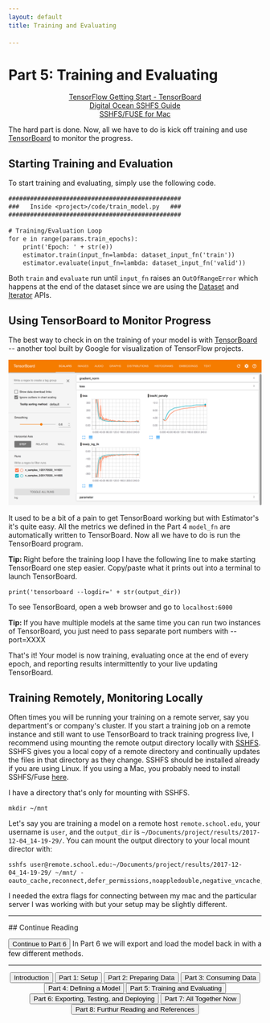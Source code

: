 ```yaml
---
layout: default
title: Training and Evaluating

---
```


# Part 5: Training and Evaluating

<div style="text-align: center">
	<a href="https://www.tensorflow.org/get_started/summaries_and_tensorboard" target="_blank">TensorFlow Getting Start - TensorBoard</a><br>
	<a href="https://www.digitalocean.com/community/tutorials/how-to-use-sshfs-to-mount-remote-file-systems-over-ssh" target="_blank">Digital Ocean SSHFS Guide</a><br>
	<a href="https://osxfuse.github.io/" target="_blank">SSHFS/FUSE for Mac</a><br>
</div>

The hard part is done.  Now, all we have to do is kick off training and use <a href="https://www.tensorflow.org/get_started/summaries_and_tensorboard" target="_blank">TensorBoard</a> to monitor the progress.

## Starting Training and Evaluation

To start training and evaluating, simply use the following code.

```
################################################
###   Inside <project>/code/train_model.py   ###
################################################

# Training/Evaluation Loop
for e in range(params.train_epochs):
    print('Epoch: ' + str(e))
    estimator.train(input_fn=lambda: dataset_input_fn('train'))
    estimator.evaluate(input_fn=lambda: dataset_input_fn('valid'))
```

Both ```train``` and ```evaluate``` run until ```input_fn``` raises an ```OutOfRangeError``` which happens at the end of the dataset since we are using the <a href="https://www.tensorflow.org/api_docs/python/tf/data/Dataset" target="_blank">Dataset</a> and <a href="https://www.tensorflow.org/api_docs/python/tf/data/Iterator" target="_blank">Iterator</a> APIs.

## Using TensorBoard to Monitor Progress

The best way to check in on the training of your model is with <a href="https://www.tensorflow.org/get_started/summaries_and_tensorboard" target="_blank">TensorBoard</a> -- another tool built by Google for visualization of TensorFlow projects.

![TensorBoard](images/tensorboard_edward.png)

It used to be a bit of a pain to get TensorBoard working but with Estimator's it's quite easy.  All the metrics we defined in the Part 4 ```model_fn``` are automatically written to TensorBoard.  Now all we have to do is run the TensorBoard program.

<span class="protip"><b>Tip: </b>Right before the training loop I have the following line to make starting TensorBoard one step easier.  Copy/paste what it prints out into a terminal to launch TensorBoard.</span>
```
print('tensorboard --logdir=' + str(output_dir))
```

To see TensorBoard, open a web browser and go to ```localhost:6000```

<span class="protip"><b>Tip: </b>If you have multiple models at the same time you can run two instances of TensorBoard, you just need to pass separate port numbers with \-\-port=XXXX</span>

That's it!  Your model is now training, evaluating once at the end of every epoch, and reporting results intermittently to your live updating TensorBoard.

## Training Remotely, Monitoring Locally
Often times you will be running your training on a remote server, say you department's or company's cluster.  If you start a training job on a remote instance and still want to use TensorBoard to track training progress live, I recommend using mounting the remote output directory locally with <a href="https://en.wikipedia.org/wiki/SSHFS" target="_blank">SSHFS</a>.  SSHFS gives you a local copy of a remote directory and continually updates the files in that directory as they change.  SSHFS should be installed already if you are using Linux.  If you using a Mac, you probably need to install SSHFS/Fuse <a href="https://osxfuse.github.io/" target="_blank">here</a>.

I have a directory that's only for mounting with SSHFS.
```
mkdir ~/mnt
```

Let's say you are training a model on a remote host ```remote.school.edu```, your username is ```user```, and the ```output_dir``` is ```~/Documents/project/results/2017-12-04_14-19-29/```.  You can mount the output directory to your local mount director with:

```
sshfs user@remote.school.edu:~/Documents/project/results/2017-12-04_14-19-29/ ~/mnt/ -oauto_cache,reconnect,defer_permissions,noappledouble,negative_vncache,volname=MySSHFSMount
```

I needed the extra flags for connecting between my mac and the particular server I was working with but your setup may be slightly different.

<hr>
## Continue Reading

<button onclick="location.href='export'" class='continue-links'>Continue to Part 6</button>
In Part 6 we will export and load the model back in with a few different methods.

<hr>
<div style="text-align: center;">
    <button onclick="location.href='introduction'" class='continue-links'>Introduction</button>
    <button onclick="location.href='setup'" class='continue-links'>Part 1: Setup</button>
    <button onclick="location.href='dataprep'" class='continue-links'>Part 2: Preparing Data</button>
    <button onclick="location.href='dataload'" class='continue-links'>Part 3: Consuming Data</button>
    <button onclick="location.href='model'" class='continue-links'>Part 4: Defining a Model</button>
    <button onclick="location.href='traineval'" class='continue-links'>Part 5: Training and Evaluating</button>
    <button onclick="location.href='export'" class='continue-links'>Part 6: Exporting, Testing, and Deploying</button>
    <button onclick="location.href='summary'" class='continue-links'>Part 7: All Together Now</button>
    <button onclick="location.href='references'" class='continue-links'>Part 8: Furthur Reading and References</button>
</div>
